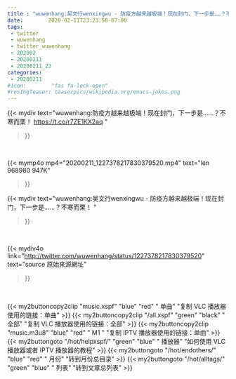 ```yaml
---
title : "wuwenhang:吴文行wenxingwu - 防疫方越来越极端！现在封门，下一步是……？不寒而栗！ "
date:        2020-02-11T23:23:58-07:00
tags:
 - twitter
 - wuwenhang
 - twitter_wuwenhang
 - 202002
 - 20200211
 - 20200211_23
categories:
 - 20200211
#icon:        "fas fa-lock-open"
#resImgTeaser: teaserpics/wikipedia.org/emacs-jokes.png
---
```


{{< mydiv text="wuwenhang:防疫方越来越极端！现在封门，下一步是……？不寒而栗！ https://t.co/r7ZE1KX2aq "
>}}
<br>


{{< mymp4o mp4="20200211_1227378217830379520.mp4"
text="len 968980    947K"
>}}


{{< mydiv text="wuwenhang:吴文行wenxingwu - 防疫方越来越极端！现在封门，下一步是……？不寒而栗！ "
>}}
<br>

{{< mydiv4o link="http://twitter.com/wuwenhang/status/1227378217830379520"
text="source 原始來源網址"
>}}


<br>



{{< my2buttoncopy2clip "music.xspf"        "blue"   "red"    " 单曲"  "复制 VLC 播放器使用的链接：单曲" >}} {{< my2buttoncopy2clip "/all.xspf"         "green"  "black"  " 全部"  "复制 VLC 播放器使用的链接：全部" >}} {{< my2buttoncopy2clip "music.m3u8"        "blue"   "red"    " M1 "    "复制 IPTV 播放器使用的链接：单曲" >}} {{< my2buttongoto      "/hot/helpxspf/"    "green"  "blue"   " 播放器" "如何使用 VLC 播放器或者 IPTV 播放器的教程" >}} {{< my2buttongoto      "/hot/endothers/"   "blue"   "red"    " 月份"   "转到月份总目录" >}} {{< my2buttongoto      "/hot/alltags/"     "green"  "blue"   " 列表"   "转到文章总列表" >}} 
